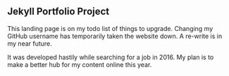 ## Jekyll Portfolio Project

This landing page is on my todo list of things to upgrade. Changing my GitHub username has temporarily taken the website down. A re-write is in my near future.

It was developed hastily while searching for a job in 2016. My plan is to make a better hub for my content online this year.
